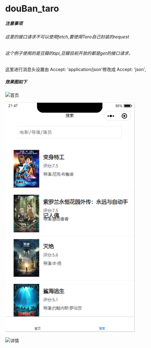 # douBan_taro
##### 注意事项
###### 这里的接口请求不可以使用fetch,要使用Taro自己封装的request
###### 这个例子使用的是豆瓣的api,豆瓣目前开放的都是get的接口请求，

这里进行消息头设置由  Accept: 'application/json'修改成  Accept: 'json',
##### 效果图如下

![首页](F:\project\TaroProject\douBan_taro-dev\首页.png)

![搜索](https://github.com/jingdomaaa/douban-taro-dev/blob/master/%E6%90%9C%E7%B4%A2.png?raw=true)

![详情](F:\project\TaroProject\douBan_taro-dev\详情.png)
